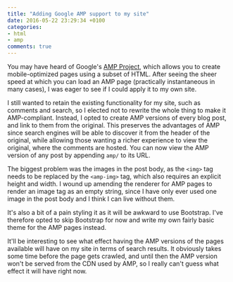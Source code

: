 ```yaml
---
title: "Adding Google AMP support to my site"
date: 2016-05-22 23:29:34 +0100
categories:
- html
- amp
comments: true
---
```


You may have heard of Google's [AMP Project](https://www.ampproject.org/), which allows you to create mobile-optimized pages using a subset of HTML. After seeing the sheer speed at which you can load an AMP page (practically instantaneous in many cases), I was eager to see if I could apply it to my own site.

I still wanted to retain the existing functionality for my site, such as comments and search, so I elected not to rewrite the whole thing to make it AMP-compliant. Instead, I opted to create AMP versions of every blog post, and link to them from the original. This preserves the advantages of AMP since search engines will be able to discover it from the header of the original, while allowing those wanting a richer experience to view the original, where the comments are hosted. You can now view the AMP version of any post by appending `amp/` to its URL.

The biggest problem was the images in the post body, as the `<img>` tag needs to be replaced by the `<amp-img>` tag, which also requires an explicit height and width. I wound up amending the renderer for AMP pages to render an image tag as an empty string, since I have only ever used one image in the post body and I think I can live without them.

It's also a bit of a pain styling it as it will be awkward to use Bootstrap. I've therefore opted to skip Bootstrap for now and write my own fairly basic theme for the AMP pages instead.

It'll be interesting to see what effect having the AMP versions of the pages available will have on my site in terms of search results. It obviously takes some time before the page gets crawled, and until then the AMP version won't be served from the CDN used by AMP, so I really can't guess what effect it will have right now.
